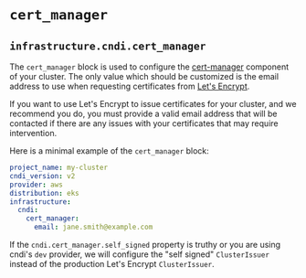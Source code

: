# `cert_manager`

## `infrastructure.cndi.cert_manager`

The `cert_manager` block is used to configure the
[cert-manager](https://cert-manager.io/docs/) component of your cluster. The
only value which should be customized is the email address to use when
requesting certificates from [Let's Encrypt](https://letsencrypt.org/).

If you want to use Let's Encrypt to issue certificates for your cluster, and we
recommend you do, you must provide a valid email address that will be contacted
if there are any issues with your certificates that may require intervention.

Here is a minimal example of the `cert_manager` block:

```yaml
project_name: my-cluster
cndi_version: v2
provider: aws
distribution: eks
infrastructure:
  cndi:
    cert_manager:
      email: jane.smith@example.com
```

If the `cndi.cert_manager.self_signed` property is truthy or you are using
cndi's `dev` provider, we will configure the "self signed" `ClusterIssuer`
instead of the production Let's Encrypt `ClusterIssuer`.
